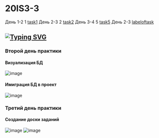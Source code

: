 # 20IS3-3 
День 1-2 1 [task1](https://github.com/sasha10020/20IS3-3_Prac_Kudravtcev/tree/main/prac_kudravtcev_zadanie_1)
День 2-3 2 [task2](https://github.com/sasha10020/20IS3-3_Prac_Kudravtcev/tree/main/day%202-3)
День 3-4 5 [task5](https://github.com/sasha10020/20IS3-3_Prac_Kudravtcev/tree/main/day%203-4)
День 2-3 [labeloftask]([https://github.com/sasha10020/20IS3-3_Prac_Kudravtcev/tree/main/day%203-4](https://github.com/sasha10020/20IS3-3_Prac_Kudravtcev/issues/1))
## [![Typing SVG](https://readme-typing-svg.herokuapp.com?color=%2336BCF7&lines=Кудрявцев+Александр)](https://git.io/typing-svg)
### Второй день практики
#### Визуализация БД
![image](https://user-images.githubusercontent.com/123317540/219595635-503fe91e-546c-4b0f-8044-e2baae9190dd.png)
#### Имиграция БД в проект
![image](https://user-images.githubusercontent.com/123317540/219603048-b7e0d76a-3bba-422b-aa7e-5357ea14b724.png)
### Третий день практики
#### Создание доски заданий 
![image](https://user-images.githubusercontent.com/123317540/222697366-b2ec2b6c-d376-4491-bb77-3bc9d2a23287.png)
![image](https://user-images.githubusercontent.com/123317540/222697572-b1e26753-273b-44b9-8fe0-83bb85464c47.png)
